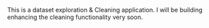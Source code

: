 This is a dataset exploration & Cleaning application. I will be building enhancing the cleaning functionality very soon.